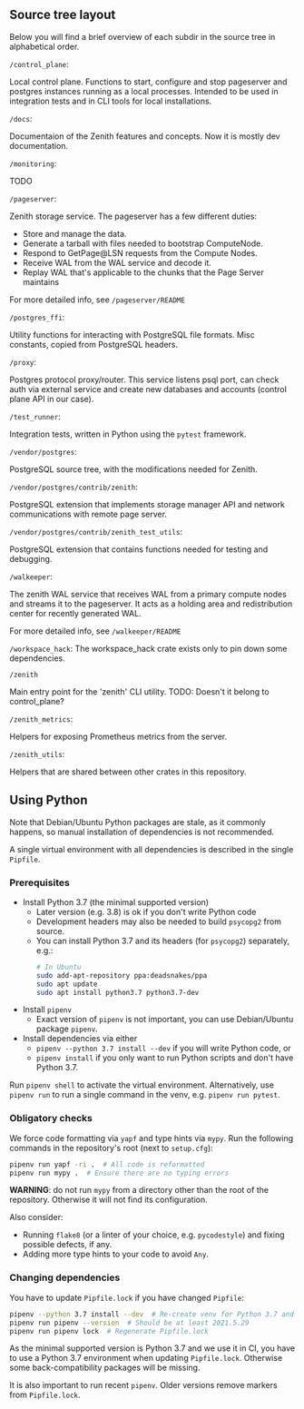 ## Source tree layout

Below you will find a brief overview of each subdir in the source tree in alphabetical order.

`/control_plane`:

Local control plane.
Functions to start, configure and stop pageserver and postgres instances running as a local processes.
Intended to be used in integration tests and in CLI tools for local installations.

`/docs`:

Documentaion of the Zenith features and concepts.
Now it is mostly dev documentation.

`/monitoring`:

TODO

`/pageserver`:

Zenith storage service.
The pageserver has a few different duties:

- Store and manage the data.
- Generate a tarball with files needed to bootstrap ComputeNode.
- Respond to GetPage@LSN requests from the Compute Nodes.
- Receive WAL from the WAL service and decode it.
- Replay WAL that's applicable to the chunks that the Page Server maintains

For more detailed info, see `/pageserver/README`

`/postgres_ffi`:

Utility functions for interacting with PostgreSQL file formats.
Misc constants, copied from PostgreSQL headers.

`/proxy`:

Postgres protocol proxy/router.
This service listens psql port, can check auth via external service
and create new databases and accounts (control plane API in our case).

`/test_runner`:

Integration tests, written in Python using the `pytest` framework.

`/vendor/postgres`:

PostgreSQL source tree, with the modifications needed for Zenith.

`/vendor/postgres/contrib/zenith`:

PostgreSQL extension that implements storage manager API and network communications with remote page server.

`/vendor/postgres/contrib/zenith_test_utils`:

PostgreSQL extension that contains functions needed for testing and debugging.

`/walkeeper`:

The zenith WAL service that receives WAL from a primary compute nodes and streams it to the pageserver.
It acts as a holding area and redistribution center for recently generated WAL.

For more detailed info, see `/walkeeper/README`

`/workspace_hack`:
The workspace_hack crate exists only to pin down some dependencies.

`/zenith`

Main entry point for the 'zenith' CLI utility.
TODO: Doesn't it belong to control_plane?

`/zenith_metrics`:

Helpers for exposing Prometheus metrics from the server.

`/zenith_utils`:

Helpers that are shared between other crates in this repository.

## Using Python
Note that Debian/Ubuntu Python packages are stale, as it commonly happens,
so manual installation of dependencies is not recommended.

A single virtual environment with all dependencies is described in the single `Pipfile`.

### Prerequisites
- Install Python 3.7 (the minimal supported version)
    - Later version (e.g. 3.8) is ok if you don't write Python code
    - Development headers may also be needed to build `psycopg2` from source.
    - You can install Python 3.7 and its headers (for `psycopg2`) separately, e.g.:
      ```bash
      # In Ubuntu
      sudo add-apt-repository ppa:deadsnakes/ppa
      sudo apt update
      sudo apt install python3.7 python3.7-dev
      ```
- Install `pipenv`
    - Exact version of `pipenv` is not important, you can use Debian/Ubuntu package `pipenv`.
- Install dependencies via either
  * `pipenv --python 3.7 install --dev` if you will write Python code, or
  * `pipenv install` if you only want to run Python scripts and don't have Python 3.7.

Run `pipenv shell` to activate the virtual environment.
Alternatively, use `pipenv run` to run a single command in the venv, e.g. `pipenv run pytest`.

### Obligatory checks
We force code formatting via `yapf` and type hints via `mypy`.
Run the following commands in the repository's root (next to `setup.cfg`):

```bash
pipenv run yapf -ri .  # All code is reformatted
pipenv run mypy .  # Ensure there are no typing errors
```

**WARNING**: do not run `mypy` from a directory other than the root of the repository.
Otherwise it will not find its configuration.

Also consider:

* Running `flake8` (or a linter of your choice, e.g. `pycodestyle`) and fixing possible defects, if any.
* Adding more type hints to your code to avoid `Any`.

### Changing dependencies
You have to update `Pipfile.lock` if you have changed `Pipfile`:

```bash
pipenv --python 3.7 install --dev  # Re-create venv for Python 3.7 and install recent pipenv inside
pipenv run pipenv --version  # Should be at least 2021.5.29
pipenv run pipenv lock  # Regenerate Pipfile.lock
```

As the minimal supported version is Python 3.7 and we use it in CI,
you have to use a Python 3.7 environment when updating `Pipfile.lock`.
Otherwise some back-compatibility packages will be missing.

It is also important to run recent `pipenv`.
Older versions remove markers from `Pipfile.lock`.
